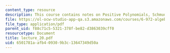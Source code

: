 ```yaml
---
content_type: resource
description: This course contains notes on Positive Polynomials, Schmudgen's Theorem.
file: https://ol-ocw-studio-app-qa.s3.amazonaws.com/courses/6-972-algebraic-techniques-and-semidefinite-optimization-spring-2006/6501781aafb409309b3c13647349d50a_lecture_20.pdf
file_type: application/pdf
parent_uid: f88c71c5-5321-378f-be82-d3863039cff0
resourcetype: Document
title: lecture_20.pdf
uid: 6501781a-afb4-0930-9b3c-13647349d50a
---
```

